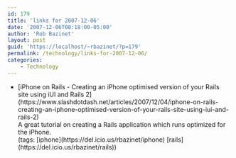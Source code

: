 ```yaml
---
id: 179
title: 'links for 2007-12-06'
date: '2007-12-06T08:18:00-05:00'
author: 'Rob Bazinet'
layout: post
guid: 'https://localhost/~rbazinet/?p=179'
permalink: /technology/links-for-2007-12-06/
categories:
    - Technology
---
```


- <div class="delicious-link">[iPhone on Rails - Creating an iPhone optimised version of your Rails site using iUI and Rails 2](https://www.slashdotdash.net/articles/2007/12/04/iphone-on-rails-creating-an-iphone-optimised-version-of-your-rails-site-using-iui-and-rails-2)</div><div class="delicious-extended">A great tutorial on creating a Rails application which runs optimized for the iPhone.</div><div class="delicious-tags">(tags: [iphone](https://del.icio.us/rbazinet/iphone) [rails](https://del.icio.us/rbazinet/rails))</div>
 